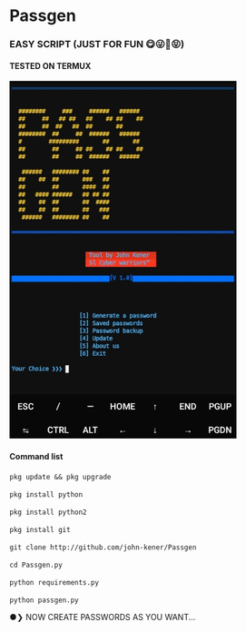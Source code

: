 # Passgen

### EASY SCRIPT (JUST FOR FUN 😋😜🤪😝)

#### TESTED ON TERMUX


<a>
<img align="justify" width="400px" src="https://github.com/John-kener/Passgen/blob/main/Screenshot_20210430-125933-1.jpg" />
</a>

#### Command list

`pkg update && pkg upgrade`

`pkg install python`

`pkg install python2`

`pkg install git`

`git clone http://github.com/john-kener/Passgen`

`cd Passgen.py`

`python requirements.py`

`python passgen.py`


<head4> ●❯ NOW CREATE PASSWORDS AS YOU WANT...</head4>




